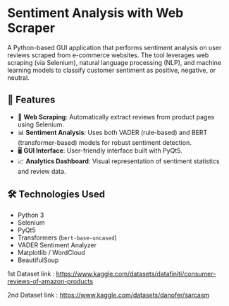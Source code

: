 # Sentiment Analysis with Web Scraper

A Python-based GUI application that performs sentiment analysis on user reviews scraped from e-commerce websites. The tool leverages web scraping (via Selenium), natural language processing (NLP), and machine learning models to classify customer sentiment as positive, negative, or neutral.

## 🚀 Features

- 🔎 **Web Scraping**: Automatically extract reviews from product pages using Selenium.
- 📊 **Sentiment Analysis**: Uses both VADER (rule-based) and BERT (transformer-based) models for robust sentiment detection.
- 🖥️ **GUI Interface**: User-friendly interface built with PyQt5.
- 📈 **Analytics Dashboard**: Visual representation of sentiment statistics and review data.

## 🛠️ Technologies Used

- Python 3
- Selenium
- PyQt5
- Transformers (`bert-base-uncased`)
- VADER Sentiment Analyzer
- Matplotlib / WordCloud
- BeautifulSoup



1st Dataset link : https://www.kaggle.com/datasets/datafiniti/consumer-reviews-of-amazon-products

2nd Dataset link : https://www.kaggle.com/datasets/danofer/sarcasm
